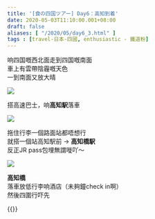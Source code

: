 ```yaml
---
title: '[食の四国ツアー] Day6：高知到着'
date: 2020-05-03T11:10:00.001+08:00
draft: false
aliases: [ "/2020/05/day6_3.html" ]
tags : [travel-日本-四國, enthusiastic - 鐵道粉]
---
```


响四国嘅西北面走到四国嘅南面  
車上有雲帶陰霾嘅天色  
一到南面又放大晴  

![](/images/shikoku6h.jpg)

搭高速巴士，响**高知駅**落車  

![](/images/shikoku6h1.jpg)

拖住行李一個路面站都唔想行  
就搭一個站高知駅前 → **高知橋駅**  
反正JR pass包埋無謂嘥吖～  

![](/images/shikoku6h2.jpg)

**高知橋**  
落車放低行李响酒店（未夠鐘check in啊）  
然後四圍行吓先  
  
{{<shikoku>}}
